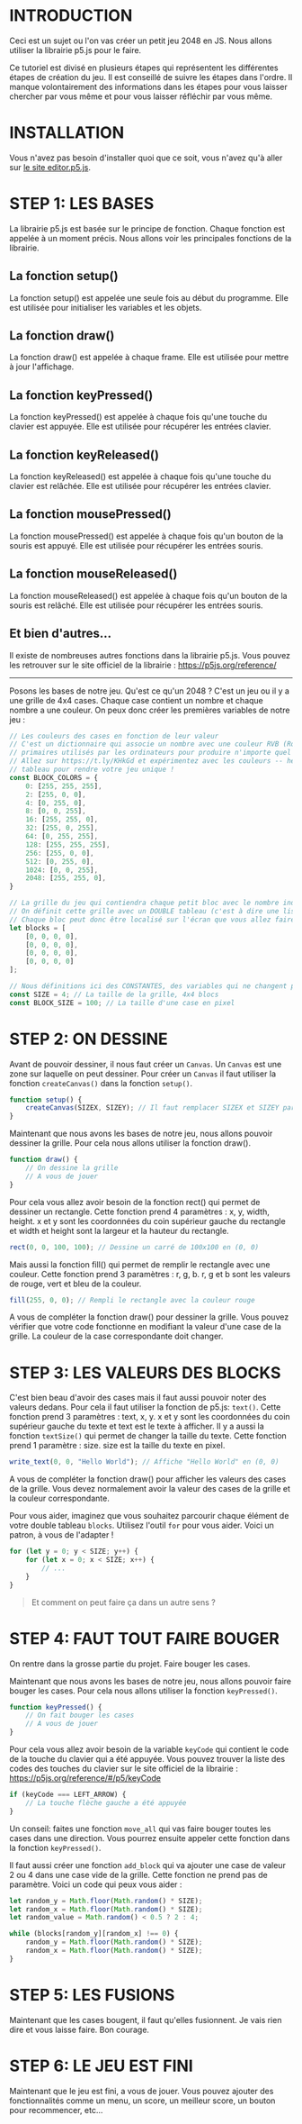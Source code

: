 # INTRODUCTION 

Ceci est un sujet ou l'on vas créer un petit jeu 2048 en JS. Nous allons utiliser la librairie p5.js pour le faire.

Ce tutoriel est divisé en plusieurs étapes qui représentent les différentes étapes de création du jeu. Il est conseillé de suivre les étapes dans l'ordre. Il manque volontairement des informations dans les étapes pour vous laisser chercher par vous même et pour vous laisser réfléchir par vous même.

# INSTALLATION

Vous n'avez pas besoin d'installer quoi que ce soit, vous n'avez qu'à aller sur [le site editor.p5.js](https://editor.p5js.org/).

# STEP 1: LES BASES

La librairie p5.js est basée sur le principe de fonction. Chaque fonction est appelée à un moment précis. Nous allons voir les principales fonctions de la librairie.

## La fonction setup()

La fonction setup() est appelée une seule fois au début du programme. Elle est utilisée pour initialiser les variables et les objets.

## La fonction draw()

La fonction draw() est appelée à chaque frame. Elle est utilisée pour mettre à jour l'affichage.

## La fonction keyPressed()

La fonction keyPressed() est appelée à chaque fois qu'une touche du clavier est appuyée. Elle est utilisée pour récupérer les entrées clavier.

## La fonction keyReleased()

La fonction keyReleased() est appelée à chaque fois qu'une touche du clavier est relâchée. Elle est utilisée pour récupérer les entrées clavier.

## La fonction mousePressed()

La fonction mousePressed() est appelée à chaque fois qu'un bouton de la souris est appuyé. Elle est utilisée pour récupérer les entrées souris.

## La fonction mouseReleased()

La fonction mouseReleased() est appelée à chaque fois qu'un bouton de la souris est relâché. Elle est utilisée pour récupérer les entrées souris.

## Et bien d'autres...

Il existe de nombreuses autres fonctions dans la librairie p5.js. Vous pouvez les retrouver sur le site officiel de la librairie : https://p5js.org/reference/

---

Posons les bases de notre jeu. Qu'est ce qu'un 2048 ? C'est un jeu ou il y a une grille de 4x4 cases. Chaque case contient un nombre et chaque nombre a une couleur. On peux donc créer les premières variables de notre jeu :

```js
// Les couleurs des cases en fonction de leur valeur
// C'est un dictionnaire qui associe un nombre avec une couleur RVB (Rouge, Vert et Bleu), les trois couleurs
// primaires utilisés par les ordinateurs pour produire n'importe quel couleur.
// Allez sur https://t.ly/KHkGd et expérimentez avec les couleurs -- hésitez pas à changer les valeurs de ce
// tableau pour rendre votre jeu unique !
const BLOCK_COLORS = {
    0: [255, 255, 255],
    2: [255, 0, 0],
    4: [0, 255, 0],
    8: [0, 0, 255],
    16: [255, 255, 0],
    32: [255, 0, 255],
    64: [0, 255, 255],
    128: [255, 255, 255],
    256: [255, 0, 0],
    512: [0, 255, 0],
    1024: [0, 0, 255],
    2048: [255, 255, 0],
}

// La grille du jeu qui contiendra chaque petit bloc avec le nombre indiqué
// On définit cette grille avec un DOUBLE tableau (c'est à dire une liste de liste)
// Chaque bloc peut donc être localisé sur l'écran que vous allez faire avec des coordonnées X, Y.
let blocks = [
    [0, 0, 0, 0],
    [0, 0, 0, 0],
    [0, 0, 0, 0],
    [0, 0, 0, 0]
];

// Nous définitions ici des CONSTANTES, des variables qui ne changent pas de valeur.
const SIZE = 4; // La taille de la grille, 4x4 blocs
const BLOCK_SIZE = 100; // La taille d'une case en pixel
```

# STEP 2: ON DESSINE

Avant de pouvoir dessiner, il nous faut créer un `Canvas`. Un `Canvas` est une zone sur laquelle on peut dessiner. Pour créer un `Canvas` il faut utiliser la fonction `createCanvas()` dans la fonction `setup()`.

```js
function setup() {
    createCanvas(SIZEX, SIZEY); // Il faut remplacer SIZEX et SIZEY par la taille du Canvas en pixel
}
```

Maintenant que nous avons les bases de notre jeu, nous allons pouvoir dessiner la grille. Pour cela nous allons utiliser la fonction draw().

```js
function draw() {
    // On dessine la grille
    // A vous de jouer
}
```

Pour cela vous allez avoir besoin de la fonction rect() qui permet de dessiner un rectangle. Cette fonction prend 4 paramètres : x, y, width, height. x et y sont les coordonnées du coin supérieur gauche du rectangle et width et height sont la largeur et la hauteur du rectangle.

```js
rect(0, 0, 100, 100); // Dessine un carré de 100x100 en (0, 0)
```
Mais aussi la fonction fill() qui permet de remplir le rectangle avec une couleur. Cette fonction prend 3 paramètres : r, g, b. r, g et b sont les valeurs de rouge, vert et bleu de la couleur.

```js
fill(255, 0, 0); // Rempli le rectangle avec la couleur rouge
```

A vous de compléter la fonction draw() pour dessiner la grille.
Vous pouvez vérifier que votre code fonctionne en modifiant la valeur d'une case de la grille. La couleur de la case correspondante doit changer.

# STEP 3: LES VALEURS DES BLOCKS

C'est bien beau d'avoir des cases mais il faut aussi pouvoir noter des valeurs dedans. Pour cela il faut utiliser la fonction de p5.js: `text()`. Cette fonction prend 3 paramètres : text, x, y. x et y sont les coordonnées du coin supérieur gauche du texte et text est le texte à afficher.
Il y a aussi la fonction `textSize()` qui permet de changer la taille du texte. Cette fonction prend 1 paramètre : size. size est la taille du texte en pixel.

```js
write_text(0, 0, "Hello World"); // Affiche "Hello World" en (0, 0)
```

A vous de compléter la fonction draw() pour afficher les valeurs des cases de la grille.
Vous devez normalement avoir la valeur des cases de la grille et la couleur correspondante.

Pour vous aider, imaginez que vous souhaitez parcourir chaque élément de votre double tableau `blocks`.
Utilisez l'outil `for` pour vous aider. Voici un patron, à vous de l'adapter !

```js
for (let y = 0; y < SIZE; y++) {
    for (let x = 0; x < SIZE; x++) {
        // ...
    }
}
```

> Et comment on peut faire ça dans un autre sens ?

# STEP 4: FAUT TOUT FAIRE BOUGER

On rentre dans la grosse partie du projet. Faire bouger les cases.

Maintenant que nous avons les bases de notre jeu, nous allons pouvoir faire bouger les cases. Pour cela nous allons utiliser la fonction `keyPressed()`.

```js
function keyPressed() {
    // On fait bouger les cases
    // A vous de jouer
}
```

Pour cela vous allez avoir besoin de la variable `keyCode` qui contient le code de la touche du clavier qui a été appuyée. Vous pouvez trouver la liste des codes des touches du clavier sur le site officiel de la librairie : https://p5js.org/reference/#/p5/keyCode

```js
if (keyCode === LEFT_ARROW) {
    // La touche flèche gauche a été appuyée
}
```
Un conseil: faites une fonction `move_all` qui vas faire bouger toutes les cases dans une direction. Vous pourrez ensuite appeler cette fonction dans la fonction `keyPressed()`.

Il faut aussi créer une fonction `add_block` qui va ajouter une case de valeur 2 ou 4 dans une case vide de la grille. Cette fonction ne prend pas de paramètre.
Voici un code qui peux vous aider :

```js
let random_y = Math.floor(Math.random() * SIZE);
let random_x = Math.floor(Math.random() * SIZE);
let random_value = Math.random() < 0.5 ? 2 : 4;

while (blocks[random_y][random_x] !== 0) {
    random_y = Math.floor(Math.random() * SIZE);
    random_x = Math.floor(Math.random() * SIZE);
}
```

# STEP 5: LES FUSIONS

Maintenant que les cases bougent, il faut qu'elles fusionnent. Je vais rien dire et vous laisse faire. Bon courage.

# STEP 6: LE JEU EST FINI

Maintenant que le jeu est fini, a vous de jouer. Vous pouvez ajouter des fonctionnalités comme un menu, un score, un meilleur score, un bouton pour recommencer, etc...
